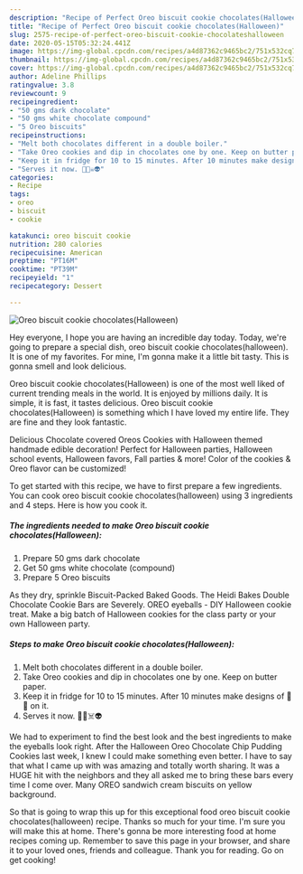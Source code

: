 ```yaml
---
description: "Recipe of Perfect Oreo biscuit cookie chocolates(Halloween)"
title: "Recipe of Perfect Oreo biscuit cookie chocolates(Halloween)"
slug: 2575-recipe-of-perfect-oreo-biscuit-cookie-chocolateshalloween
date: 2020-05-15T05:32:24.441Z
image: https://img-global.cpcdn.com/recipes/a4d87362c9465bc2/751x532cq70/oreo-biscuit-cookie-chocolateshalloween-recipe-main-photo.jpg
thumbnail: https://img-global.cpcdn.com/recipes/a4d87362c9465bc2/751x532cq70/oreo-biscuit-cookie-chocolateshalloween-recipe-main-photo.jpg
cover: https://img-global.cpcdn.com/recipes/a4d87362c9465bc2/751x532cq70/oreo-biscuit-cookie-chocolateshalloween-recipe-main-photo.jpg
author: Adeline Phillips
ratingvalue: 3.8
reviewcount: 9
recipeingredient:
- "50 gms dark chocolate"
- "50 gms white chocolate compound"
- "5 Oreo biscuits"
recipeinstructions:
- "Melt both chocolates different in a double boiler."
- "Take Oreo cookies and dip in chocolates one by one. Keep on butter paper."
- "Keep it in fridge for 10 to 15 minutes. After 10 minutes make designs of 🎃👻 on it."
- "Serves it now. 👺👹☠️👽"
categories:
- Recipe
tags:
- oreo
- biscuit
- cookie

katakunci: oreo biscuit cookie 
nutrition: 280 calories
recipecuisine: American
preptime: "PT16M"
cooktime: "PT39M"
recipeyield: "1"
recipecategory: Dessert

---
```



![Oreo biscuit cookie chocolates(Halloween)](https://img-global.cpcdn.com/recipes/a4d87362c9465bc2/751x532cq70/oreo-biscuit-cookie-chocolateshalloween-recipe-main-photo.jpg)

Hey everyone, I hope you are having an incredible day today. Today, we're going to prepare a special dish, oreo biscuit cookie chocolates(halloween). It is one of my favorites. For mine, I'm gonna make it a little bit tasty. This is gonna smell and look delicious.

Oreo biscuit cookie chocolates(Halloween) is one of the most well liked of current trending meals in the world. It is enjoyed by millions daily. It is simple, it is fast, it tastes delicious. Oreo biscuit cookie chocolates(Halloween) is something which I have loved my entire life. They are fine and they look fantastic.

Delicious Chocolate covered Oreos Cookies with Halloween themed handmade edible decoration! Perfect for Halloween parties, Halloween school events, Halloween favors, Fall parties &amp; more! Color of the cookies &amp; Oreo flavor can be customized!


To get started with this recipe, we have to first prepare a few ingredients. You can cook oreo biscuit cookie chocolates(halloween) using 3 ingredients and 4 steps. Here is how you cook it.

<!--inarticleads1-->

##### The ingredients needed to make Oreo biscuit cookie chocolates(Halloween):

1. Prepare 50 gms dark chocolate
1. Get 50 gms white chocolate (compound)
1. Prepare 5 Oreo biscuits


As they dry, sprinkle Biscuit-Packed Baked Goods. The Heidi Bakes Double Chocolate Cookie Bars are Severely. OREO eyeballs - DIY Halloween cookie treat. Make a big batch of Halloween cookies for the class party or your own Halloween party. 

<!--inarticleads2-->

##### Steps to make Oreo biscuit cookie chocolates(Halloween):

1. Melt both chocolates different in a double boiler.
1. Take Oreo cookies and dip in chocolates one by one. Keep on butter paper.
1. Keep it in fridge for 10 to 15 minutes. After 10 minutes make designs of 🎃👻 on it.
1. Serves it now. 👺👹☠️👽


We had to experiment to find the best look and the best ingredients to make the eyeballs look right. After the Halloween Oreo Chocolate Chip Pudding Cookies last week, I knew I could make something even better. I have to say that what I came up with was amazing and totally worth sharing. It was a HUGE hit with the neighbors and they all asked me to bring these bars every time I come over. Many OREO sandwich cream biscuits on yellow background. 

So that is going to wrap this up for this exceptional food oreo biscuit cookie chocolates(halloween) recipe. Thanks so much for your time. I'm sure you will make this at home. There's gonna be more interesting food at home recipes coming up. Remember to save this page in your browser, and share it to your loved ones, friends and colleague. Thank you for reading. Go on get cooking!
